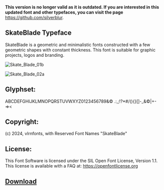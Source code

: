 
**This version is no longer valid as it is outdated. If you are interested in this updated font and other typefaces, you can visit the page** https://github.com/silverblur.

## SkateBlade Typeface

SkateBlade is a geometric and minimalistic fonts constructed with a few geometric shapes with constant thickness. This font is suitable for graphic projects, logos and branding.

![Skate_Blade_01b](https://github.com/vlrnfonts/fonts/assets/160312338/c82f8229-18d1-4314-b10b-a76b06365a0f)


![Skate_Blade_02a](https://github.com/vlrnfonts/fonts/assets/160312338/9027d555-b74f-4e73-97a4-0e552ac5e210)

## Glyphset:
ABCDEFGHIJKLMNOPQRSTUVWXYZ0123456789&© .:,;!?*#/\(){}[]-_&©|+-=><

## Copyright:
(c) 2024, vlrnfonts, with Reserved Font Names "SkateBlade"

## License:
This Font Software is licensed under the SIL Open Font License, Version 1.1. This license is available with a FAQ at:
https://openfontlicense.org

## [Download](https://github.com/vlrnfonts/fonts/blob/main/skateblade/SkateBlade-Regular.otf)
